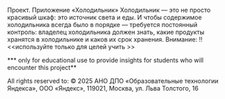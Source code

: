 Проект. Приложение «Холодильник»
Холодильник — это не просто красивый шкаф: это источник света и еды. И чтобы содержимое холодильника всегда было в порядке — требуется постоянный контроль: владелец холодильника должен знать, какие продукты хранятся в холодильнике и каков их срок хранения. 
Внимание: ‼️ 
<<используйте только для целей учить >>

*** only for educational use to provide insights for students who will encounter this project**

Аll rights reserved to: 
© 2025 АНО ДПО «Образовательные технологии Яндекса», ООО «Яндекс», 119021, Москва, ул. Льва Толстого, 16

